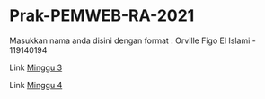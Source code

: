 # Prak-PEMWEB-RA-2021

Masukkan nama anda disini dengan format :
Orville Figo El Islami - 119140194

Link [Minggu 3](https://github.com/vghost56/Prak-PEMWEB-RA-2021/tree/Minggu3)

Link [Minggu 4](https://github.com/vghost56/Prak-PEMWEB-RA-2021/tree/Minggu4)
